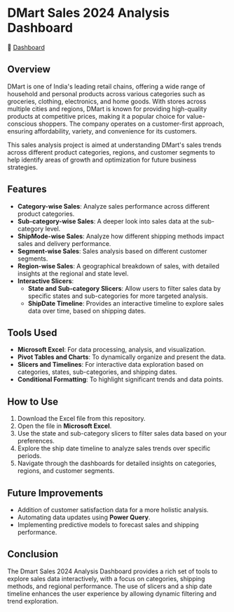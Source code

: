 # DMart Sales 2024 Analysis Dashboard

🔗 [Dashboard](https://1drv.ms/x/s!AiIL37u6glYHhj1JHUiR-Br1de90?e=ScMbVJ&nav=MTVfe0RBNkExN0IzLThGNjMtNDc3MS1CNTIwLTg5QTlCMTVCNEI5OH0)


## Overview
DMart is one of India's leading retail chains, offering a wide range of household and personal products across various categories such as groceries, clothing, electronics, and home goods. With stores across multiple cities and regions, DMart is known for providing high-quality products at competitive prices, making it a popular choice for value-conscious shoppers. The company operates on a customer-first approach, ensuring affordability, variety, and convenience for its customers. 

This sales analysis project is aimed at understanding DMart's sales trends across different product categories, regions, and customer segments to help identify areas of growth and optimization for future business strategies.

## Features
- **Category-wise Sales**: Analyze sales performance across different product categories.
- **Sub-category-wise Sales**: A deeper look into sales data at the sub-category level.
- **ShipMode-wise Sales**: Analyze how different shipping methods impact sales and delivery performance.
- **Segment-wise Sales**: Sales analysis based on different customer segments.
- **Region-wise Sales**: A geographical breakdown of sales, with detailed insights at the regional and state level.
- **Interactive Slicers**: 
  - **State and Sub-category Slicers**: Allow users to filter sales data by specific states and sub-categories for more targeted analysis.
  - **ShipDate Timeline**: Provides an interactive timeline to explore sales data over time, based on shipping dates.

## Tools Used
- **Microsoft Excel**: For data processing, analysis, and visualization.
- **Pivot Tables and Charts**: To dynamically organize and present the data.
- **Slicers and Timelines**: For interactive data exploration based on categories, states, sub-categories, and shipping dates.
- **Conditional Formatting**: To highlight significant trends and data points.

## How to Use
1. Download the Excel file from this repository.
2. Open the file in **Microsoft Excel**.
3. Use the state and sub-category slicers to filter sales data based on your preferences.
4. Explore the ship date timeline to analyze sales trends over specific periods.
5. Navigate through the dashboards for detailed insights on categories, regions, and customer segments.

## Future Improvements
- Addition of customer satisfaction data for a more holistic analysis.
- Automating data updates using **Power Query**.
- Implementing predictive models to forecast sales and shipping performance.

## Conclusion
The Dmart Sales 2024 Analysis Dashboard provides a rich set of tools to explore sales data interactively, with a focus on categories, shipping methods, and regional performance. The use of slicers and a ship date timeline enhances the user experience by allowing dynamic filtering and trend exploration.

